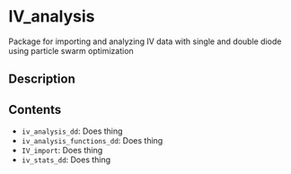 # IV_analysis
Package for importing and analyzing IV data with single and double diode using particle swarm optimization

## Description


## Contents
- `iv_analysis_dd`: Does thing
- `iv_analysis_functions_dd`: Does thing
- `IV_import`: Does thing
- `iv_stats_dd`: Does thing